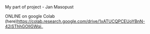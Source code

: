 My part of project - Jan Masopust

ONLINE on google Colab (here)https://colab.research.google.com/drive/1xATUCQPCEUoYBnN-42iSThhGOlIGWqi_
